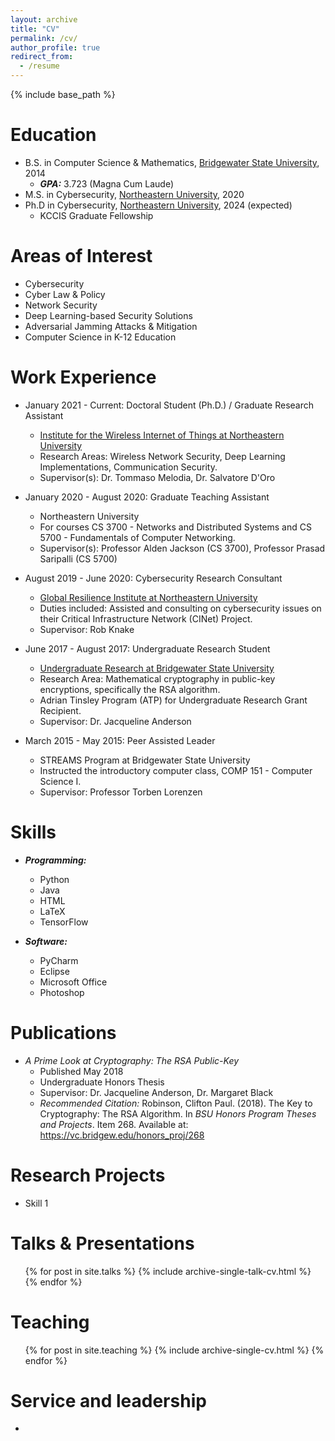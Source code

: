 ```yaml
---
layout: archive
title: "CV"
permalink: /cv/
author_profile: true
redirect_from:
  - /resume
---
```


{% include base_path %}

Education
======
* B.S. in Computer Science & Mathematics, <a href="https://www.bridgew.edu/" target="_blank">Bridgewater State University</a>, 2014
  * **_GPA:_** 3.723 (Magna Cum Laude)
* M.S. in Cybersecurity, <a href="https://www.northeastern.edu/" target="_blank">Northeastern University</a>, 2020
* Ph.D in Cybersecurity, <a href="https://www.northeastern.edu/" target="_blank">Northeastern University</a>, 2024 (expected)
  * KCCIS Graduate Fellowship

Areas of Interest
======
* Cybersecurity
* Cyber Law & Policy
* Network Security
* Deep Learning-based Security Solutions
* Adversarial Jamming Attacks & Mitigation
* Computer Science in K-12 Education

Work Experience
======
* January 2021 - Current: Doctoral Student (Ph.D.) / Graduate Research Assistant
  * <a href="https://www.northeastern.edu/wiot/" target="_blank">Institute for the Wireless Internet of Things at Northeastern University</a>
  * Research Areas: Wireless Network Security, Deep Learning Implementations, Communication Security.
  * Supervisor(s): Dr. Tommaso Melodia, Dr. Salvatore D'Oro

* January 2020 - August 2020: Graduate Teaching Assistant
  * Northeastern University
  * For courses CS 3700 - Networks and Distributed Systems and CS 5700 - Fundamentals of Computer Networking.
  * Supervisor(s): Professor Alden Jackson (CS 3700), Professor Prasad Saripalli (CS 5700)

* August 2019 - June 2020: Cybersecurity Research Consultant
  * <a href="https://globalresilience.northeastern.edu/" target="_blank">Global Resilience Institute at Northeastern University</a>
  * Duties included: Assisted and consulting on cybersecurity issues on their Critical Infrastructure Network (CINet) Project.
  * Supervisor: Rob Knake

* June 2017 - August 2017: Undergraduate Research Student
  * <a href="https://www.bridgew.edu/academics/undergraduate-research" target="_blank">Undergraduate Research at Bridgewater State University</a>
  * Research Area: Mathematical cryptography in public-key encryptions, specifically the RSA algorithm.
  * Adrian Tinsley Program (ATP) for Undergraduate Research Grant Recipient.
  * Supervisor: Dr. Jacqueline Anderson

* March 2015 - May 2015: Peer Assisted Leader
  * STREAMS Program at Bridgewater State University
  * Instructed the introductory computer class, COMP 151 - Computer Science I.
  * Supervisor: Professor Torben Lorenzen

Skills
======
* **_Programming:_**
  * Python
  * Java
  * HTML
  * LaTeX
  * TensorFlow

* **_Software:_**
  * PyCharm
  * Eclipse
  * Microsoft Office
  * Photoshop

Publications
======
* _A Prime Look at Cryptography: The RSA Public-Key_
  * Published May 2018
  * Undergraduate Honors Thesis
  * Supervisor: Dr. Jacqueline Anderson, Dr. Margaret Black
  * _Recommended Citation:_ Robinson, Clifton Paul. (2018). The Key to Cryptography: The RSA Algorithm. In _BSU Honors Program Theses and Projects_. Item 268. Available at: https://vc.bridgew.edu/honors_proj/268
  
Research Projects
======
* Skill 1
  
Talks & Presentations
======
  <ul>{% for post in site.talks %}
    {% include archive-single-talk-cv.html %}
  {% endfor %}</ul>
  
Teaching
======
  <ul>{% for post in site.teaching %}
    {% include archive-single-cv.html %}
  {% endfor %}</ul>
  
Service and leadership
======
* 
